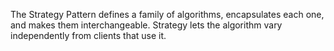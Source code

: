 The Strategy Pattern defines a family of algorithms, encapsulates each one, and makes them interchangeable. Strategy lets the algorithm vary independently from
clients that use it.
